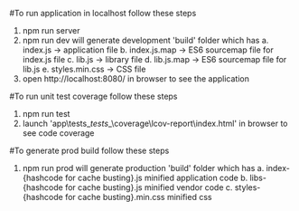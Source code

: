 #To run application in localhost follow these steps
1. npm run server
2. npm run dev will generate development 'build' folder which has
    a. index.js -> application file
    b. index.js.map -> ES6 sourcemap file for index.js file
    c. lib.js -> library file
    d. lib.js.map -> ES6 sourcemap file for lib.js
    e. styles.min.css -> CSS file
3. open http://localhost:8080/ in browser to see the application

#To run unit test coverage follow these steps
1. npm run test
2. launch 'app\tests\__tests__\coverage\lcov-report\index.html' in browser to see code coverage

#To generate prod build follow these steps
1. npm run prod will generate production 'build' folder which has
    a. index-{hashcode for cache busting}.js minified application code
    b. libs-{hashcode for cache busting}.js minified vendor code
    c. styles-{hashcode for cache busting}.min.css minified css
    
